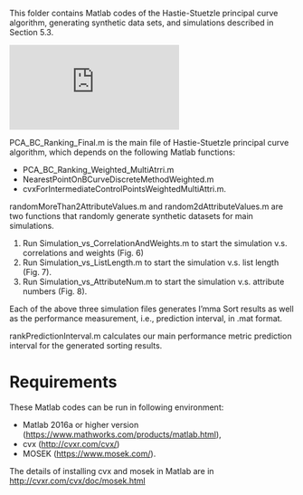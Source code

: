 This folder contains Matlab codes of the Hastie-Stuetzle principal curve algorithm, generating synthetic data sets, and simulations described in Section 5.3.

![image](https://github.com/nus-ubicomplab/imma-sort/blob/main/images/ImmaFontImg_v05.pdf)

PCA_BC_Ranking_Final.m is the main file of Hastie-Stuetzle principal curve algorithm, which depends on the following Matlab functions:

- PCA_BC_Ranking_Weighted_MultiAtrri.m
- NearestPointOnBCurveDiscreteMethodWeighted.m
- cvxForIntermediateControlPointsWeightedMultiAttri.m.

randomMoreThan2AttributeValues.m and random2dAttributeValues.m are two functions that randomly generate synthetic datasets for main simulations.

1. Run Simulation_vs_CorrelationAndWeights.m to start the simulation v.s. correlations and weights (Fig. 6)
2. Run Simulation_vs_ListLength.m to start the simulation v.s. list length (Fig. 7). 
3. Run Simulation_vs_AttributeNum.m to start the simulation v.s. attribute numbers (Fig. 8). 

Each of the above three simulation files generates I’mma Sort results as well as the performance measurement, i.e., prediction interval, in .mat format.

rankPredictionInterval.m calculates our main performance metric prediction interval for the generated sorting results.

# Requirements
These Matlab codes can be run in following environment:
- Matlab 2016a or higher version (https://www.mathworks.com/products/matlab.html), 
- cvx (http://cvxr.com/cvx/) 
-	MOSEK (https://www.mosek.com/).

The details of installing cvx and mosek in Matlab are in http://cvxr.com/cvx/doc/mosek.html
